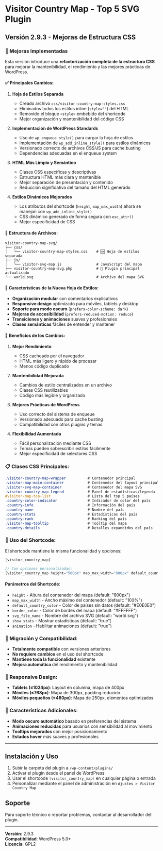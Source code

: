 # Visitor Country Map - Top 5 SVG Plugin

## Versión 2.9.3 - Mejoras de Estructura CSS

### 🎯 Mejoras Implementadas

Esta versión introduce una **refactorización completa de la estructura CSS** para mejorar la mantenibilidad, el rendimiento y las mejores prácticas de WordPress.

#### ✅ Principales Cambios:

1. **Hoja de Estilos Separada**
   - Creado archivo `css/visitor-country-map-styles.css`
   - Eliminados todos los estilos inline (`style=""`) del HTML
   - Removido el bloque `<style>` embebido del shortcode
   - Mejor organización y mantenibilidad del código CSS

2. **Implementación de WordPress Standards**
   - Uso de `wp_enqueue_style()` para cargar la hoja de estilos
   - Implementación de `wp_add_inline_style()` para estilos dinámicos
   - Versionado correcto de archivos CSS/JS para cache busting
   - Dependencias adecuadas en el enqueue system

3. **HTML Más Limpio y Semántico**
   - Clases CSS específicas y descriptivas
   - Estructura HTML más clara y mantenible
   - Mejor separación de presentación y contenido
   - Reducción significativa del tamaño del HTML generado

4. **Estilos Dinámicos Mejorados**
   - Los atributos del shortcode (`height`, `map_max_width`) ahora se manejan con `wp_add_inline_style()`
   - CSS dinámico generado de forma segura con `esc_attr()`
   - Mejor especificidad de CSS

#### 📁 Estructura de Archivos:

```
visitor-country-map-svg/
├── css/
│   └── visitor-country-map-styles.css    # 🆕 Hoja de estilos separada
├── js/
│   └── visitor-svg-map.js                # JavaScript del mapa
├── visitor-country-map-svg.php           # 🔄 Plugin principal actualizado
└── world.svg                             # Archivo del mapa SVG
```

#### 🎨 Características de la Nueva Hoja de Estilos:

- **Organización modular** con comentarios explicativos
- **Responsive design** optimizado para móviles, tablets y desktop
- **Soporte para modo oscuro** (`prefers-color-scheme: dark`)
- **Mejoras de accesibilidad** (`prefers-reduced-motion: reduce`)
- **Transiciones y animaciones** suaves y profesionales
- **Clases semánticas** fáciles de entender y mantener

#### 🚀 Beneficios de los Cambios:

1. **Mejor Rendimiento**
   - CSS cacheado por el navegador
   - HTML más ligero y rápido de procesar
   - Menos código duplicado

2. **Mantenibilidad Mejorada**
   - Cambios de estilo centralizados en un archivo
   - Clases CSS reutilizables
   - Código más legible y organizado

3. **Mejores Prácticas de WordPress**
   - Uso correcto del sistema de enqueue
   - Versionado adecuado para cache busting
   - Compatibilidad con otros plugins y temas

4. **Flexibilidad Aumentada**
   - Fácil personalización mediante CSS
   - Temas pueden sobrescribir estilos fácilmente
   - Mejor especificidad de selectores CSS

### 📋 Clases CSS Principales:

```css
.visitor-country-map-wrapper          # Contenedor principal
.visitor-map-main-container           # Contenedor del layout principal
.visitor-svg-map-container            # Contenedor del mapa SVG
.visitor-country-map-legend           # Panel de estadísticas/leyenda
#visitor-map-top-list                 # Lista del top 5 países
.country-color-indicator              # Indicador de color del país
.country-info                         # Información del país
.country-name                         # Nombre del país
.country-stats                        # Estadísticas del país
.country-rank                         # Ranking del país
.visitor-map-tooltip                  # Tooltip del mapa
.country-details                      # Detalles expandidos del país
```

### 🔧 Uso del Shortcode:

El shortcode mantiene la misma funcionalidad y opciones:

```php
[visitor_country_map]

// Con opciones personalizadas:
[visitor_country_map height="500px" map_max_width="800px" default_country_color="#DDDDDD"]
```

#### Parámetros del Shortcode:

- `height` - Altura del contenedor del mapa (default: "600px")
- `map_max_width` - Ancho máximo del contenedor (default: "100%")
- `default_country_color` - Color de países sin datos (default: "#E0E0E0")
- `border_color` - Color de bordes del mapa (default: "#FFFFFF")
- `svg_file_name` - Nombre del archivo SVG (default: "world.svg")
- `show_stats` - Mostrar estadísticas (default: "true")
- `animation` - Habilitar animaciones (default: "true")

### 🎯 Migración y Compatibilidad:

- **Totalmente compatible** con versiones anteriores
- **No requiere cambios** en el uso del shortcode
- **Mantiene toda la funcionalidad** existente
- **Mejora automática** del rendimiento y mantenibilidad

### 📱 Responsive Design:

- **Tablets (≤1024px)**: Layout en columna, mapa de 400px
- **Móviles (≤768px)**: Mapa de 300px, padding reducido
- **Móviles pequeños (≤480px)**: Mapa de 250px, elementos optimizados

### 🌙 Características Adicionales:

- **Modo oscuro automático** basado en preferencias del sistema
- **Animaciones reducidas** para usuarios con sensibilidad al movimiento
- **Tooltips mejorados** con mejor posicionamiento
- **Estados hover** más suaves y profesionales

---

## Instalación y Uso

1. Subir la carpeta del plugin a `/wp-content/plugins/`
2. Activar el plugin desde el panel de WordPress
3. Usar el shortcode `[visitor_country_map]` en cualquier página o entrada
4. Personalizar mediante el panel de administración en `Ajustes > Visitor Country Map`

## Soporte

Para soporte técnico o reportar problemas, contactar al desarrollador del plugin.

---

**Versión**: 2.9.3  
**Compatibilidad**: WordPress 5.0+  
**Licencia**: GPL2
